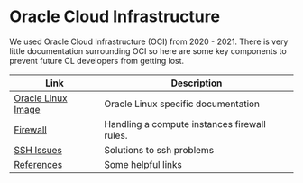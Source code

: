 # Oracle Cloud Infrastructure

We used Oracle Cloud Infrastructure (OCI) from 2020 - 2021. There is very little
documentation surrounding OCI so here are some key components to prevent future
CL developers from getting lost.

| Link | Description |
| --- | --- |
| [Oracle Linux Image](oracle-linux.md) | Oracle Linux specific documentation |
| [Firewall](firewall.md) | Handling a compute instances firewall rules. |
| [SSH Issues](ssh.md) | Solutions to ssh problems |
| [References](references.md) | Some helpful links |